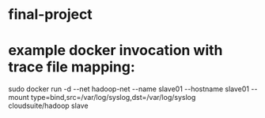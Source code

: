 # final-project
# example docker invocation with trace file mapping: 
sudo docker run -d --net hadoop-net --name slave01 --hostname slave01 --mount type=bind,src=/var/log/syslog,dst=/var/log/syslog cloudsuite/hadoop slave
